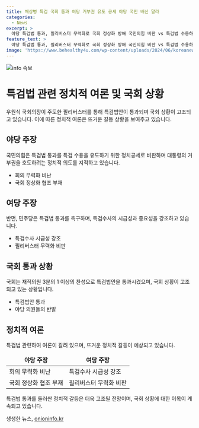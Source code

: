 ```yaml
---
title: 채상병 특검 국회 통과 여당 거부권 유도 공세 야당 국민 배신 말라
categories:
  - News
excerpt: >
  야당 특검법 통과, 필리버스터 무력화로 국회 정상화 방해 국민의힘 비판 vs 특검법 수용하라 민주당 촉구. 국회의장은 야당의 반발 속 필리버스터 중단 표결을 추진했고, 특검법은 찬성 189명, 반대 1명으로 통과됐다. 국민의힘은 필리버스터 무력화에 반발하며 퇴장하고, 민주당은 특검법 수용을 촉구하며 윤석열 대통령의 참석을 요청했다. 강행된 특검법 통과에 대한 여야 갈등 지속될 전망.
feature_text: >
  야당 특검법 통과, 필리버스터 무력화로 국회 정상화 방해 국민의힘 비판 vs 특검법 수용하라 민주당 촉구. 국회의장은 야당의 반발 속 필리버스터 중단 표결을 추진했고, 특검법은 찬성 189명, 반대 1명으로 통과됐다. 국민의힘은 필리버스터 무력화에 반발하며 퇴장하고, 민주당은 특검법 수용을 촉구하며 윤석열 대통령의 참석을 요청했다. 강행된 특검법 통과에 대한 여야 갈등 지속될 전망.
image: 'https://www.behealthy4u.com/wp-content/uploads/2024/06/koreanews.jpg'
---
```


<p><img src="https://www.behealthy4u.com/wp-content/uploads/2024/06/koreanews.jpg" alt="info 속보" /></p>

<h1><strong>특검법 관련 정치적 여론 및 국회 상황</strong></h1>

<p data-ke-size="size16">우원식 국회의장이 주도한 필리버스터를 통해 특검법안이 통과되며 국회 상황이 고조되고 있습니다. 이에 따른 정치적 여론은 뜨거운 갈등 상황을 보여주고 있습니다.</p>

<h2 data-ke-size="size26">야당 주장</h2>

<p data-ke-size="size16">국민의힘은 특검법 통과를 특검 수용을 유도하기 위한 정치공세로 비판하며 대통령의 거부권을 호도하려는 정치적 의도를 지적하고 있습니다.</p>

<ul>
<li>회의 무력화 비난</li>
<li>국회 정상화 협조 부재</li>
</ul>

<h2 data-ke-size="size26">여당 주장</h2>

<p data-ke-size="size16">반면, 민주당은 특검법 통과를 촉구하며, 특검수사의 시급성과 중요성을 강조하고 있습니다.</p>

<ul>
<li>특검수사 시급성 강조</li>
<li>필리버스터 무력화 비판</li>
</ul>

<h2 data-ke-size="size26">국회 통과 상황</h2>

<p data-ke-size="size16">국회는 재적의원 3분의 1 이상의 찬성으로 특검법안을 통과시켰으며, 국회 상황이 고조되고 있는 상황입니다.</p>

<ul>
<li>특검법안 통과</li>
<li>야당 의원들의 반발</li>
</ul>

<h2 data-ke-size="size26">정치적 여론</h2>

<p data-ke-size="size16">특검법 관련하여 여론이 갈려 있으며, 뜨거운 정치적 갈등이 예상되고 있습니다.</p>

<table>
<thead>
<tr>
<td style="text-align: center; height: 17px;"><b>야당 주장</b></td>
<td style="text-align: center; height: 17px;"><b>여당 주장</b></td>
</tr>
</thead>
<tbody>
<tr>
<td style="text-align: left;">회의 무력화 비난</td>
<td style="text-align: left;">특검수사 시급성 강조</td>
</tr>
<tr>
<td style="text-align: left;">국회 정상화 협조 부재</td>
<td style="text-align: left;">필리버스터 무력화 비판</td>
</tr>
</tbody>
</table>

<p data-ke-size="size16">특검법 통과를 둘러싼 정치적 갈등은 더욱 고조될 전망이며, 국회 상황에 대한 이목이 계속되고 있습니다.</p>
생생한 뉴스, <a href="https://onioninfo.kr" rel="dofollow">onioninfo.kr</a>


